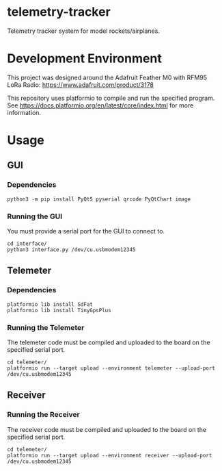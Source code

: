 # telemetry-tracker
Telemetry tracker system for model rockets/airplanes.

# Development Environment
This project was designed around the Adafruit Feather M0 with RFM95 LoRa Radio: https://www.adafruit.com/product/3178

This repository uses platformio to compile and run the specified program. See https://docs.platformio.org/en/latest/core/index.html for more information.

# Usage
## GUI
### Dependencies
```
python3 -m pip install PyQt5 pyserial qrcode PyQtChart image
```
### Running the GUI
You must provide a serial port for the GUI to connect to.
```
cd interface/
python3 interface.py /dev/cu.usbmodem12345
```
## Telemeter
### Dependencies
```
platformio lib install SdFat
platformio lib install TinyGpsPlus
```
### Running the Telemeter
The telemeter code must be compiled and uploaded to the board on the specified serial port.
```
cd telemeter/
platformio run --target upload --environment telemeter --upload-port /dev/cu.usbmodem12345
```
## Receiver
### Running the Receiver
The receiver code must be compiled and uploaded to the board on the specified serial port.
```
cd telemeter/
platformio run --target upload --environment receiver --upload-port /dev/cu.usbmodem12345
```
